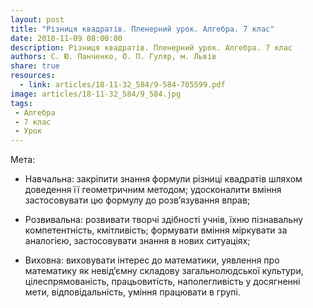 ```yaml
---
layout: post
title: "Різниця квадратів. Пленерний урок. Алгебра. 7 клас"
date: 2018-11-09 08:00:00
description: Різниця квадратів. Пленерний урок. Алгебра. 7 клас
authors: С. Ю. Панченко, О. П. Гуляр, м. Львів
share: true
resources:
  - link: articles/18-11-32_584/9-584-705599.pdf
image: articles/18-11-32_584/9_584.jpg
tags:
 - Алгебра
 - 7 клас
 - Урок
---
```


Мета:

 * Навчальна: закріпити знання формули різниці квадратів шляхом доведення її геометричним методом; удосконалити вміння застосовувати цю формулу до розв’язування вправ;

 * Розвивальна: розвивати творчі здібності учнів, їхню пізнавальну компетентність, кмітливість; формувати вміння міркувати за аналогією, застосовувати знання в нових ситуаціях;

 * Виховна: виховувати інтерес до математики, уявлення про математику як невід’ємну складову загальнолюдської культури, цілеспрямованість, працьовитість, наполегливість у досягненні мети, відповідальність, уміння працювати в групі.
